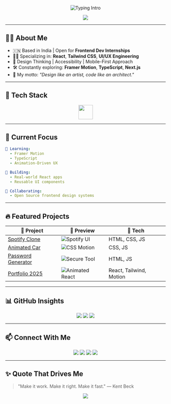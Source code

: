<!-- Nikhil Sundriya | Next-Gen GitHub Profile README -->

<p align="center">
  <img src="https://readme-typing-svg.demolab.com?font=Fira+Code&size=28&pause=1000&color=00FFD1&center=true&vCenter=true&width=700&lines=Hi+%F0%9F%91%8B%2C+I'm+Nikhil+Sundriya!;Frontend+Magician+%7C+React+Craftsman+%7C+UX+Visionary;Turning+Designs+into+Pixel+Perfection" alt="Typing Intro"/>
</p>

<p align="center">
  <img src="https://capsule-render.vercel.app/api?type=waving&color=00FFD1&height=200&section=header&text=Nikhil%20Sundriya&fontSize=48&fontColor=000000&fontAlignY=35"/>
</p>

---

## 🧑‍💻 About Me

- 🇮🇳 Based in India | Open for **Frontend Dev Internships**
- 🧙‍♂️ Specializing in: **React**, **Tailwind CSS**, **UI/UX Engineering**
- 🎯 Design Thinking | Accessibility | Mobile-First Approach
- 🛠 Constantly exploring: **Framer Motion**, **TypeScript**, **Next.js**
- 🌟 My motto: _"Design like an artist, code like an architect."_

---

## 🚀 Tech Stack
<p align="center">
  <img src="https://skillicons.dev/icons?i=html,css,js,react,tailwind,ts,vite,figma,git,github,netlify,vscode" height="45"/>
</p>

---

## 🧠 Current Focus

```yaml
📌 Learning:
  - Framer Motion
  - TypeScript
  - Animation-Driven UX

🎨 Building:
  - Real-world React apps
  - Reusable UI components

🤝 Collaborating:
  - Open Source frontend design systems
```

---

## 🔥 Featured Projects

| 🚀 Project | 💬 Preview | 🧪 Tech |
|-----------|-----------|---------|
| [Spotify Clone](https://github.com/nikhilsundriya/spotify-clone) | ![Spotify UI](https://img.shields.io/badge/Responsive_UI-🎵-00FFD1) | HTML, CSS, JS |
| [Animated Car](https://github.com/nikhilsundriya/Animated-Car) | ![CSS Motion](https://img.shields.io/badge/Pure_CSS_Animation-🚗-FF00C8) | CSS, JS |
| [Password Generator](https://github.com/nikhilsundriya/password-generator) | ![Secure Tool](https://img.shields.io/badge/Security_Tool-🔐-1ABC9C) | HTML, JS |
| [Portfolio 2025](https://github.com/nikhilsundriya/portfolio) | ![Animated React](https://img.shields.io/badge/Framer_Motion_React-🎯-9B59B6) | React, Tailwind, Motion |

---

## 📊 GitHub Insights
<p align="center">
  <img src="https://github-readme-stats.vercel.app/api?username=nikhilsundriya&theme=radical&show_icons=true&hide_border=true"/>
  <img src="https://github-readme-streak-stats.herokuapp.com/?user=nikhilsundriya&theme=radical&hide_border=true"/>
  <img src="https://github-readme-stats.vercel.app/api/top-langs/?username=nikhilsundriya&layout=compact&theme=radical&hide_border=true"/>
</p>

---

## 📫 Connect With Me

<p align="center">
  <a href="mailto:nikhilchoudhary2508@gmail.com"><img src="https://img.shields.io/badge/Email-D14836?style=for-the-badge&logo=gmail&logoColor=white"/></a>
  <a href="https://linkedin.com/in/nikhilsundriya"><img src="https://img.shields.io/badge/LinkedIn-0077B5?style=for-the-badge&logo=linkedin&logoColor=white"/></a>
  <a href="https://www.instagram.com/nikhil_choudhary25/"><img src="https://img.shields.io/badge/Instagram-E4405F?style=for-the-badge&logo=instagram&logoColor=white"/></a>
  <a href="https://www.hackerrank.com/nikhilsundriya"><img src="https://img.shields.io/badge/HackerRank-2EC866?style=for-the-badge&logo=HackerRank&logoColor=white"/></a>
</p>

---

## ✨ Quote That Drives Me

> "Make it work. Make it right. Make it fast." — Kent Beck

<p align="center">
  <img src="https://capsule-render.vercel.app/api?type=waving&color=00FFD1&height=150&section=footer"/>
</p>
